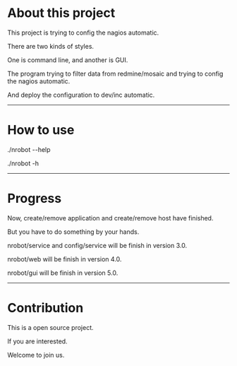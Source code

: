 # About this project

This project is trying to config the nagios automatic.

There are two kinds of styles.

One is command line, and another is GUI.

The program trying to filter data from redmine/mosaic and trying to config the nagios automatic.

And deploy the configuration to dev/inc automatic.

***

# How to use

./nrobot --help

./nrobot -h

***

# Progress

Now, create/remove application and create/remove host have finished.

But you have to do something by your hands.

nrobot/service and config/service will be finish in version 3.0.

nrobot/web will be finish in version 4.0.

nrobot/gui will be finish in version 5.0.

***

# Contribution

This is a open source project.

If you are interested.

Welcome to join us.

